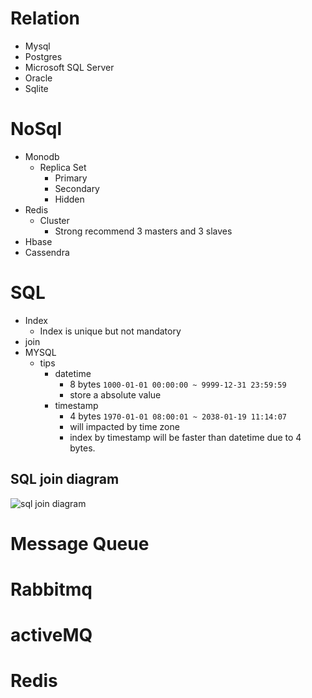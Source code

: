 # Relation
- Mysql
- Postgres
- Microsoft SQL Server
- Oracle
- Sqlite

# NoSql
- Monodb
	- Replica Set
		- Primary
		- Secondary
		- Hidden
- Redis
	- Cluster
		- Strong recommend 3 masters and 3 slaves
- Hbase
- Cassendra

# SQL
- Index
	- Index is unique but not mandatory
- join
- MYSQL
	- tips
		- datetime
			- 8 bytes
 			    `1000-01-01 00:00:00 ~ 9999-12-31 23:59:59`
			- store a absolute value
		- timestamp
			- 4 bytes `1970-01-01 08:00:01 ~ 2038-01-19 11:14:07`
			- will impacted by time zone
			- index by timestamp will be faster than datetime due to 4 bytes.

## SQL join diagram

![sql join diagram](https://raw.githubusercontent.com/wahyd4/knowledge-mind-mapping/master/Knowledge.mindnode/resources/FC67BE77-F837-4207-B3C4-45205F7C9C40.png)

# Message Queue

# Rabbitmq

# activeMQ

# Redis
